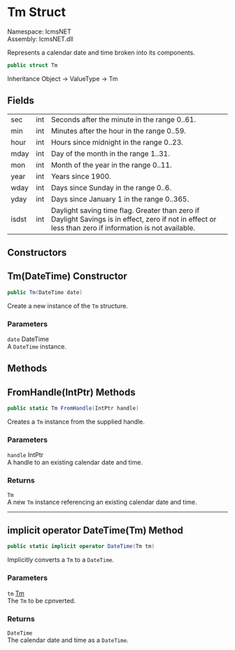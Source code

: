# Tm Struct

Namespace: lcmsNET  
Assembly: lcmsNET.dll

Represents a calendar date and time broken into its components.

```csharp
public struct Tm
```

Inheritance Object → ValueType → Tm

## Fields

|  |  |  |
| ----- | --- | --- |
| sec   | int | Seconds after the minute in the range 0..61. |
| min   | int | Minutes after the hour in the range 0..59. |
| hour  | int | Hours since midnight in the range 0..23. |
| mday  | int | Day of the month in the range 1..31. |
| mon   | int | Month of the year in the range 0..11. |
| year  | int | Years since 1900. |
| wday  | int | Days since Sunday in the range 0..6. |
| yday  | int | Days since January 1 in the range 0..365. |
| isdst | int | Daylight saving time flag. Greater than zero if Daylight Savings is in effect, zero if not in effect or less than zero if information is not available. |

## Constructors
## Tm(DateTime) Constructor

```csharp
public Tm(DateTime date)
```

Create a new instance of the `Tm` structure.

### Parameters

`date` DateTime  
A `DateTime` instance.

## Methods
## FromHandle(IntPtr) Methods

```csharp
public static Tm FromHandle(IntPtr handle)
```

Creates a `Tm` instance from the supplied handle.

### Parameters

`handle` IntPtr   
A handle to an existing calendar date and time.

### Returns

`Tm`  
A new `Tm` instance referencing an existing calendar date and time.

---
## implicit operator DateTime(Tm) Method

```csharp
public static implicit operator DateTime(Tm tm)
```

Implicitly converts a `Tm` to a `DateTime`.

### Parameters

`tm` [Tm](./Tm.md)  
The `Tm` to be cpnverted.

### Returns

`DateTime`  
The calendar date and time as a `DateTime`.